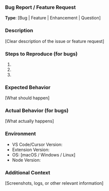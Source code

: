 ### Bug Report / Feature Request

**Type**: [Bug | Feature | Enhancement | Question]

### Description
[Clear description of the issue or feature request]

### Steps to Reproduce (for bugs)
1. 
2. 
3. 

### Expected Behavior
[What should happen]

### Actual Behavior (for bugs)
[What actually happens]

### Environment
- VS Code/Cursor Version:
- Extension Version:
- OS: [macOS / Windows / Linux]
- Node Version:

### Additional Context
[Screenshots, logs, or other relevant information]

















